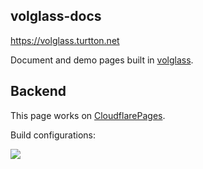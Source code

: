 ## volglass-docs

https://volglass.turtton.net

Document and demo pages built in [volglass](https://github.com/turtton/volglass).

## Backend

This page works on [CloudflarePages](https://pages.cloudflare.com). 

Build configurations:

![](https://i.imgur.com/QIqV63D.png)